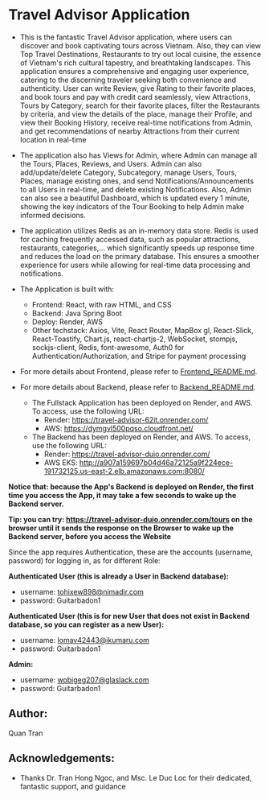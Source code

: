 # Travel Advisor Application

- This is the fantastic Travel Advisor application, where users can discover and book captivating tours across Vietnam. Also, they can view Top Travel Destinations, Restaurants to try out local cuisine, the essence of Vietnam's rich cultural tapestry, and breathtaking landscapes. This application ensures a comprehensive and engaging user experience, catering to the discerning traveler seeking both convenience and authenticity. User can write Review, give Rating to their favorite places, and book tours and pay with credit card seamlessly, view Attractions, Tours by Category, search for their favorite places, filter the Restaurants by criteria, and view the details of the place, manage their Profile, and view their Booking History, receive real-time notifications from Admin, and get recommendations of nearby Attractions from their current location in real-time

- The application also has Views for Admin, where Admin can manage all the Tours, Places, Reviews, and Users. Admin can also add/update/delete Category, Subcategory, manage Users, Tours, Places, manage existing ones, and send Notifications/Announcements to all Users in real-time, and delete existing Notifications. Also, Admin can also see a beautiful Dashboard, which is updated every 1 minute, showing the key indicators of the Tour Booking to help Admin make informed decisions.

- The application utilizes Redis as an in-memory data store. Redis is used for caching frequently accessed data, such as popular attractions, restaurants, categories,... which significantly speeds up response time and reduces the load on the primary database. This ensures a smoother experience for users while allowing for real-time data processing and notifications.

- The Application is built with:

  - Frontend: React, with raw HTML, and CSS
  - Backend: Java Spring Boot
  - Deploy: Render, AWS
  - Other techstack: Axios, Vite, React Router, MapBox gl, React-Slick, React-Toastify, Chart.js, react-chartjs-2, WebSocket, stompjs, sockjs-client, Redis, font-awesome, Auth0 for Authentication/Authorization, and Stripe for payment processing

- For more details about Frontend, please refer to [Frontend_README.md](Frontend/Frontend_README.md).

- For more details about Backend, please refer to [Backend_README.md](Backend/Backend_README.md).

  - The Fullstack Application has been deployed on Render, and AWS. To access, use the following URL:
    - Render: https://travel-advisor-62it.onrender.com/
    - AWS: https://dymgvl500pqso.cloudfront.net/
  - The Backend has been deployed on Render, and AWS. To access, use the following URL:
    - Render: https://travel-advisor-duio.onrender.com/
    - AWS EKS: http://a907a159697b04d46a72125a9f224ece-191732125.us-east-2.elb.amazonaws.com:8080/

**Notice that: because the App's Backend is deployed on Render, the first time you access the App, it may take a few seconds to wake up the Backend server.**

**Tip: you can try: https://travel-advisor-duio.onrender.com/tours on the browser until it sends the response on the Browser to wake up the Backend server, before you access the Website**

Since the app requires Authentication, these are the accounts (username, password) for logging in, as for different Role:

**Authenticated User (this is already a User in Backend database):**

- username: tohixew898@nimadir.com
- password: Guitarbadon1

**Authenticated User (this is for new User that does not exist in Backend database, so you can register as a new User):**

- username: lomav42443@ikumaru.com
- password: Guitarbadon1

**Admin:**

- username: wobigeg207@glaslack.com
- password: Guitarbadon1

## Author:

Quan Tran

## Acknowledgements:

- Thanks Dr. Tran Hong Ngoc, and Msc. Le Duc Loc for their dedicated, fantastic support, and guidance
